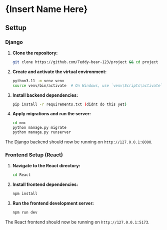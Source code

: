 # {Insert Name Here}

## Settup 
### Django
1. **Clone the repository:**
    ```sh
    git clone https://github.com/Teddy-bear-123/project && cd project
    ```

2. **Create and activate the virtual environment:**
    ```sh
    python3.11 -m venv venv
    source venv/bin/activate  # On Windows, use `venv\Scripts\activate`
    ```

3. **Install backend dependencies:**
    ```sh
    pip install -r requirements.txt (didnt do this yet)
    ```

4. **Apply migrations and run the server:**
    ```sh
    cd mnc
    python manage.py migrate
    python manage.py runserver
    ```

The Django backend should now be running on `http://127.0.0.1:8000`.

### Frontend Setup (React)

1. **Navigate to the React directory:**
    ```sh
    cd React
    ```

2. **Install frontend dependencies:**
    ```sh
    npm install
    ```

3. **Run the frontend development server:**
    ```sh
    npm run dev
    ```

The React frontend should now be running on `http://127.0.0.1:5173`.



